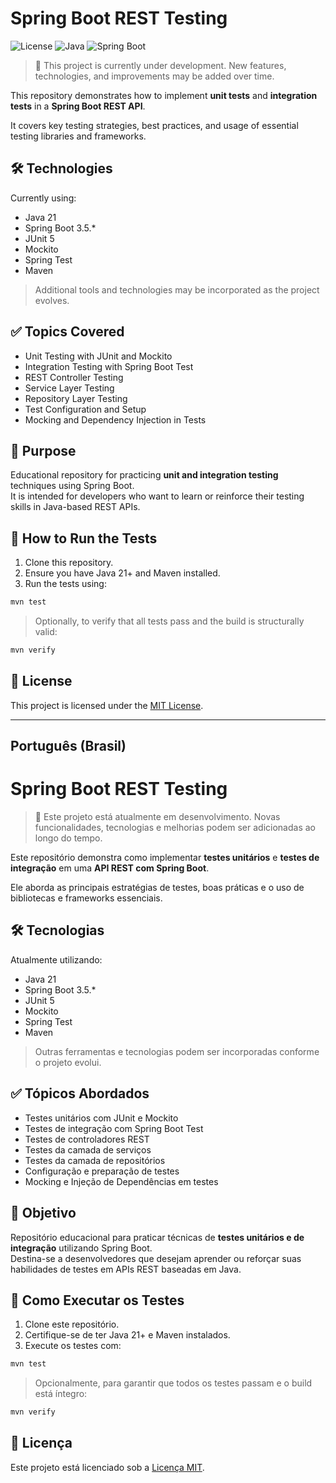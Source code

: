 # Spring Boot REST Testing

![License](https://img.shields.io/badge/license-MIT-green)
![Java](https://img.shields.io/badge/Java-21-blue)
![Spring Boot](https://img.shields.io/badge/Spring_Boot-3.5.x-brightgreen)

> 🚧 This project is currently under development. New features, technologies, and improvements may be added over time.

This repository demonstrates how to implement **unit tests** and **integration tests** in a **Spring Boot REST API**.

It covers key testing strategies, best practices, and usage of essential testing libraries and frameworks.

## 🛠️ Technologies

Currently using:

- Java 21
- Spring Boot 3.5.*
- JUnit 5
- Mockito
- Spring Test
- Maven

> Additional tools and technologies may be incorporated as the project evolves.

## ✅ Topics Covered

- Unit Testing with JUnit and Mockito
- Integration Testing with Spring Boot Test
- REST Controller Testing
- Service Layer Testing
- Repository Layer Testing
- Test Configuration and Setup
- Mocking and Dependency Injection in Tests

## 🎯 Purpose

Educational repository for practicing **unit and integration testing** techniques using Spring Boot.  
It is intended for developers who want to learn or reinforce their testing skills in Java-based REST APIs.

## 🚀 How to Run the Tests

1. Clone this repository.
2. Ensure you have Java 21+ and Maven installed.
3. Run the tests using:

```bash
mvn test
```
> Optionally, to verify that all tests pass and the build is structurally valid:

```bash
mvn verify
```

## 📄 License
This project is licensed under the [MIT License](LICENSE).

---

## **Português (Brasil)**

# Spring Boot REST Testing

> 🚧 Este projeto está atualmente em desenvolvimento. Novas funcionalidades, tecnologias e melhorias podem ser adicionadas ao longo do tempo.

Este repositório demonstra como implementar **testes unitários** e **testes de integração** em uma **API REST com Spring Boot**.

Ele aborda as principais estratégias de testes, boas práticas e o uso de bibliotecas e frameworks essenciais.

## 🛠️ Tecnologias

Atualmente utilizando:

- Java 21
- Spring Boot 3.5.*
- JUnit 5
- Mockito
- Spring Test
- Maven

> Outras ferramentas e tecnologias podem ser incorporadas conforme o projeto evolui.

## ✅ Tópicos Abordados

- Testes unitários com JUnit e Mockito
- Testes de integração com Spring Boot Test
- Testes de controladores REST
- Testes da camada de serviços
- Testes da camada de repositórios
- Configuração e preparação de testes
- Mocking e Injeção de Dependências em testes

## 🎯 Objetivo

Repositório educacional para praticar técnicas de **testes unitários e de integração** utilizando Spring Boot.  
Destina-se a desenvolvedores que desejam aprender ou reforçar suas habilidades de testes em APIs REST baseadas em Java.

## 🚀 Como Executar os Testes

1. Clone este repositório.
2. Certifique-se de ter Java 21+ e Maven instalados.
3. Execute os testes com:

```bash
mvn test
```
> Opcionalmente, para garantir que todos os testes passam e o build está íntegro:

```bash
mvn verify
```

## 📄 Licença
Este projeto está licenciado sob a [Licença MIT](LICENSE).
